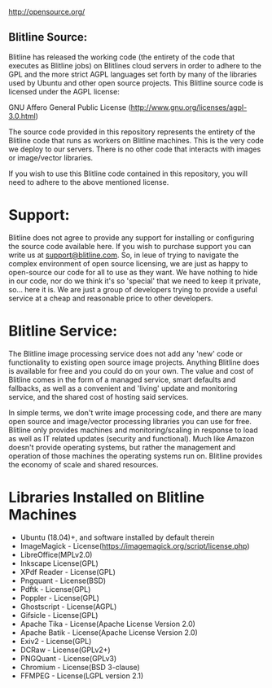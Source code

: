 http://opensource.org/


Blitline Source:
---

Blitline has released the working code (the entirety of the code that executes as Blitline jobs) on Blitlines cloud servers in order to adhere to the GPL and the more strict AGPL languages set forth by many of the libraries used by Ubuntu and other open source projects. This Blitline source code is licensed under the AGPL license:

GNU Affero General Public License (http://www.gnu.org/licenses/agpl-3.0.html)

The source code provided in this repository represents the entirety of the Blitline code that runs as workers on Blitline machines. This is the very code we deploy to our servers. There is no other code that interacts with images or image/vector libraries.

If you wish to use this Blitline code contained in this repository, you will need to adhere to the above mentioned license.

# Support:
Blitline does not agree to provide any support for installing or configuring the source code available here. If you wish to purchase support you can write us at support@blitline.com. So, in leue of trying to navigate the complex environment of open source licensing, we are just as happy to open-source our code for all to use as they want. We have nothing to hide in our code, nor do we think it's so 'special' that we need to keep it private, so... here it is. We are just a group of developers trying to provide a useful service at a cheap and reasonable price to other developers.

# Blitline Service:
The Blitline image processing service does not add any 'new' code or functionality to existing open source image projects. Anything Blitline does is available for free and you could do on your own. The value and cost of Blitline comes in the form of a managed service, smart defaults and fallbacks, as well as a convenient and 'living' update and monitoring service, and the shared cost of hosting said services.

In simple terms, we don't write image processing code, and there are many open source and image/vector processing libraries you can use for free. Blitline only provides machines and monitoring/scaling in response to load as well as IT related updates (security and functional). Much like Amazon doesn't provide operating systems, but rather the management and operation of those machines the operating systems run on. Blitline provides the economy of scale and shared resources.


# Libraries Installed on Blitline Machines
- Ubuntu (18.04)+, and software installed by default therein
- ImageMagick - License(https://imagemagick.org/script/license.php)
- LibreOffice(MPLv2.0)
- Inkscape License(GPL)
- XPdf Reader - License(GPL)
- Pngquant - License(BSD)
- Pdftk - License(GPL)
- Poppler - License(GPL)
- Ghostscript - License(AGPL)
- Gifsicle - License(GPL)
- Apache Tika - License(Apache License Version 2.0)
- Apache Batik - License(Apache License Version 2.0)
- Exiv2 - License(GPL)
- DCRaw - License(GPLv2+)
- PNGQuant - License(GPLv3)
- Chromium - License(BSD 3-clause)
- FFMPEG - License(LGPL version 2.1)


